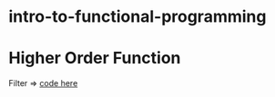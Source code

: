 # intro-to-functional-programming

# Higher Order Function

  Filter => [code here](https://github.com/linhtetpaing9/intro-to-functional-programming/blob/master/higher-order-function/filter.js)
